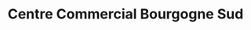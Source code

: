 ---
title: "Centre Commercial Bourgogne Sud"
url: /sens/centre-commercial-bourgogne-sud/
shop: centre commercial
---